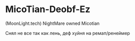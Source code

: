 # MicoTian-Deobf-Ez
(MoonLight.tech) NightMare owned Micotian 

Снял не все так как лень, деф хуйня на ремап/ренеймер
